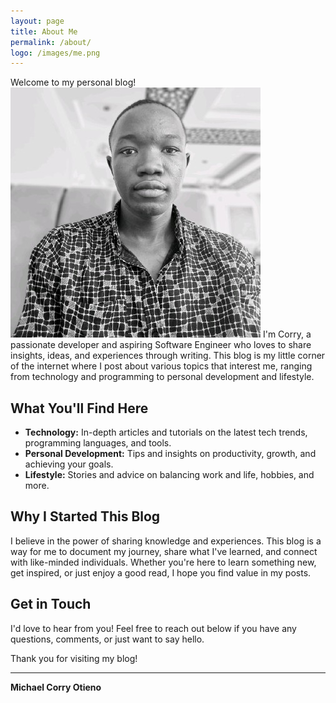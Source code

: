 ```yaml
---
layout: page
title: About Me
permalink: /about/
logo: /images/me.png
---
```

Welcome to my personal blog!
![alt text](/images/me.png "Corry")
I'm Corry, a passionate developer and aspiring Software Engineer who loves to share insights, ideas, and experiences through writing. This blog is my little corner of the internet where I post about various topics that interest me, ranging from technology and programming to personal development and lifestyle.

## What You'll Find Here

- **Technology:** In-depth articles and tutorials on the latest tech trends, programming languages, and tools.
- **Personal Development:** Tips and insights on productivity, growth, and achieving your goals.
- **Lifestyle:** Stories and advice on balancing work and life, hobbies, and more.

## Why I Started This Blog

I believe in the power of sharing knowledge and experiences. This blog is a way for me to document my journey, share what I've learned, and connect with like-minded individuals. Whether you're here to learn something new, get inspired, or just enjoy a good read, I hope you find value in my posts.

## Get in Touch

I'd love to hear from you! Feel free to reach out below if you have any questions, comments, or just want to say hello.

Thank you for visiting my blog!

---

**Michael Corry Otieno**
